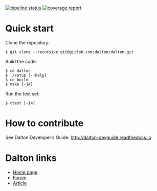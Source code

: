 [![pipeline status](https://gitlab.com/dalton/dalton/badges/master/pipeline.svg)](https://gitlab.com/dalton/dalton/pipelines) [![coverage report](https://gitlab.com/dalton/dalton/badges/master/coverage.svg)](https://testboard.org/cdash/index.php?project=Dalton)


# Quick start

Clone the repository:
```
$ git clone --recursive git@gitlab.com:dalton/dalton.git
```

Build the code:
```
$ cd dalton
$ ./setup [--help]
$ cd build
$ make [-j4]
```

Run the test set:
```
$ ctest [-j4]
```

# How to contribute

See Dalton Developer’s Guide: http://dalton-devguide.readthedocs.io

# Dalton links

- [Home page](http://daltonprogram.org/)
- [Forum](http://forum.daltonprogram.org/)
- [Article](http://onlinelibrary.wiley.com/doi/10.1002/wcms.1172/abstract)